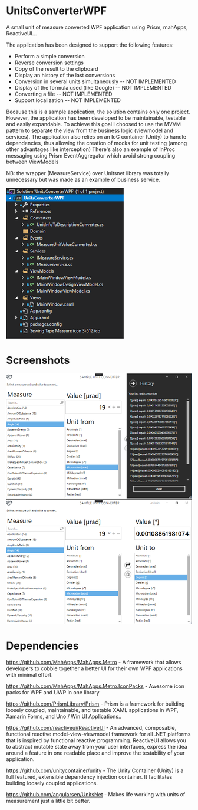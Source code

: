 # UnitsConverterWPF
A small unit of measure converted WPF application using Prism, mahApps, ReactiveUI...

The application has been designed to support the following features:

- Perform a simple conversion
- Reverse conversion settings
- Copy of the result to the clipboard
- Display an history of the last conversions
- Conversion in several units simultaneously -- NOT IMPLEMENTED
- Display of the formula used (like Google) -- NOT IMPLEMENTED
- Converting a file -- NOT IMPLEMENTED
- Support localization -- NOT IMPLEMENTED

Because this is a sample application, the solution contains only one project.
However, the application has been developed to be maintainable, testable and easily expandable. 
To achieve this goal I choosed to use the MVVM pattern to separate the view from the business logic (viewmodel and services).
The application also relies on an IoC container (Unity) to handle dependencies, thus allowing the creation of mocks for unit testing (among other advantages like interception)
There's also an exemple of InProc messaging using Prism EventAggregator which avoid strong coupling between ViewModels

NB: the wrapper (MeasureService) over Unitsnet library was totally unnecessary but was made as an example of business service.

![Alt text](/assets/SolutionView.PNG?raw=true)

# Screenshots

![Alt text](/assets/unitsconverter.png?raw=true)
![Alt text](/assets/unitsconverter2.png?raw=true)

# Dependencies
https://github.com/MahApps/MahApps.Metro - A framework that allows developers to cobble together a better UI for their own WPF applications with minimal effort.

https://github.com/MahApps/MahApps.Metro.IconPacks - Awesome icon packs for WPF and UWP in one library

https://github.com/PrismLibrary/Prism - Prism is a framework for building loosely coupled, maintainable, and testable XAML applications in WPF, Xamarin Forms, and Uno / Win UI Applications..

https://github.com/reactiveui/ReactiveUI - An advanced, composable, functional reactive model-view-viewmodel framework for all .NET platforms that is inspired by functional reactive programming. ReactiveUI allows you to abstract mutable state away from your user interfaces, express the idea around a feature in one readable place and improve the testability of your application.

https://github.com/unitycontainer/unity - The Unity Container (Unity) is a full featured, extensible dependency injection container. It facilitates building loosely coupled applications.

https://github.com/angularsen/UnitsNet - Makes life working with units of measurement just a little bit better.
